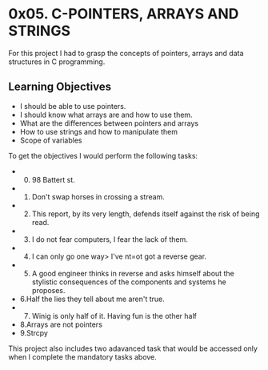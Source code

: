 # 0x05. C-POINTERS, ARRAYS AND STRINGS

For this project I had to grasp the concepts of pointers, arrays and data structures in C programming.

## Learning Objectives

- I should be able to use pointers.
- I should know what arrays are and how to use them.
- What are the differences between pointers and arrays
- How to use strings and how to manipulate them
- Scope of variables

To get the objectives I would perform the following tasks:
- 0. 98 Battert st.
- 1. Don't swap horses in crossing a stream.
- 2. This report, by its very length, defends itself against the risk of being read.
- 3. I do not fear computers, I fear the lack of them.
- 4. I can only go one way> I've nt=ot got a reverse gear.
- 5. A good engineer thinks in reverse and asks himself about the stylistic consequences of the components and systems he proposes.
- 6.Half the lies they tell about me aren't true.
- 7. Winig is only half of it. Having fun is the other half
- 8.Arrays are not pointers
- 9.Strcpy

This project also includes two adavanced task that would be accessed only when I complete the mandatory tasks above.

